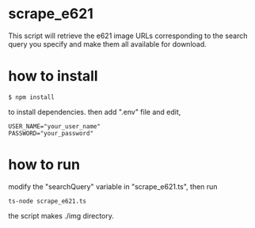 # scrape_e621

This script will retrieve the e621 image URLs corresponding to the search query you specify and make them all available for download.

# how to install

```
$ npm install
```

to install dependencies. then add ".env" file and edit,

```
USER_NAME="your_user_name"
PASSWORD="your_password"
```

# how to run
modify the "searchQuery" variable in "scrape_e621.ts", then run
```
ts-node scrape_e621.ts
```
the script makes ./img directory.
